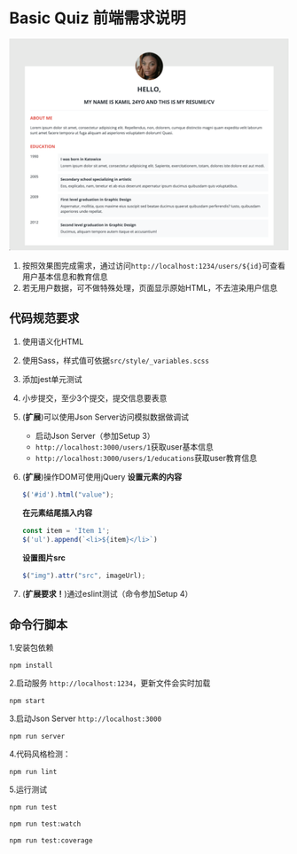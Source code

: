 # Basic Quiz 前端需求说明
![MOCKUP](mockups/mockup.png)

1. 按照效果图完成需求，通过访问`http://localhost:1234/users/${id}`可查看用户基本信息和教育信息
1. 若无用户数据，可不做特殊处理，页面显示原始HTML，不去渲染用户信息

## 代码规范要求
1. 使用语义化HTML
1. 使用Sass，样式值可依据`src/style/_variables.scss`
1. 添加jest单元测试
1. 小步提交，至少3个提交，提交信息要表意
1. (**扩展**)可以使用Json Server访问模拟数据做调试
    
    - 启动Json Server（参加Setup 3）
    - `http://localhost:3000/users/1`获取user基本信息
    - `http://localhost:3000/users/1/educations`获取user教育信息
1. (**扩展**)操作DOM可使用jQuery
    **设置元素的内容**

    ```javascript
    $('#id').html("value");
    ```
    
    **在元素结尾插入内容**
    
    ```javascript
    const item = 'Item 1';
    $('ul').append(`<li>${item}</li>`)
    ```
    
    **设置图片src**
    ```javascript
    $("img").attr("src", imageUrl);
    ```
1. (**扩展要求！**)通过eslint测试（命令参加Setup 4） 

## 命令行脚本

1.安装包依赖

```
npm install
```

2.启动服务 `http://localhost:1234`，更新文件会实时加载

```
npm start
```

3.启动Json Server `http://localhost:3000`
```
npm run server
```

4.代码风格检测：

```
npm run lint
```

5.运行测试
```
npm run test
```
```
npm run test:watch
```
```
npm run test:coverage
```
